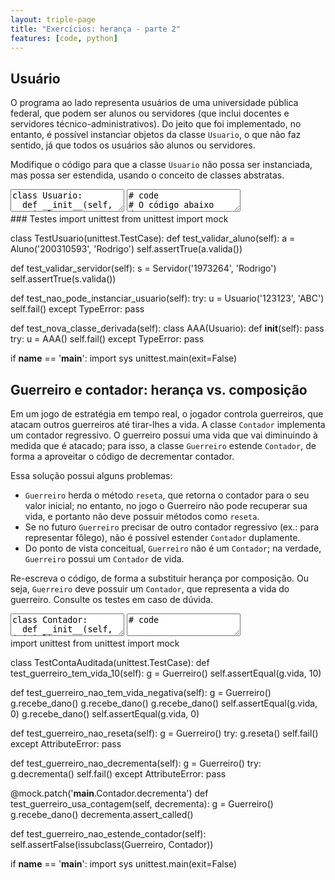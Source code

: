 ```yaml
---
layout: triple-page
title: "Exercícios: herança - parte 2"
features: [code, python]
---
```


## Usuário

O programa ao lado representa usuários de uma universidade pública federal, que podem ser alunos ou servidores (que inclui docentes e servidores técnico-administrativos). Do jeito que foi implementado, no entanto, é possível instanciar objetos da classe `Usuario`, o que não faz sentido, já que todos os usuários são alunos ou servidores.

Modifique o código para que a classe `Usuario` não possa ser instanciada, mas possa ser estendida, usando o conceito de classes abstratas.

<textarea class="code lang-python">
class Usuario:
  def __init__(self, matricula: str, nome):
    self._matricula = matricula
    self._nome = nome
  
  def valida(self):
    pass
  
  def nome_normalizado(self):
    return self._nome.title()

class Aluno(Usuario):
  def valida(self):
    return len(self._matricula) == 9 and all(c.isdigit() for c in self._matricula)

class Servidor(Usuario):
  def valida(self):
    return len(self._matricula) == 7 and all(c.isdigit() for c in self._matricula)
</textarea>

<textarea class="stdin">
# code
# O código abaixo deve
# dar erro, pois não deve
# ser possível instanciar
# usuário.
x = Usuario('123', 'ABC')
print(x.valida())
</textarea>

<div class="testcode">
### Testes
import unittest
from unittest import mock

class TestUsuario(unittest.TestCase):
  def test_validar_aluno(self):
    a = Aluno('200310593', 'Rodrigo')
    self.assertTrue(a.valida())
  
  def test_validar_servidor(self):
    s = Servidor('1973264', 'Rodrigo')
    self.assertTrue(s.valida())
  
  def test_nao_pode_instanciar_usuario(self):
    try:
      u = Usuario('123123', 'ABC')
      self.fail()
    except TypeError:
      pass

  def test_nova_classe_derivada(self):
    class AAA(Usuario):
        def __init__(self):
            pass
    try:
      u = AAA()
      self.fail()
    except TypeError:
      pass

if __name__ == '__main__':
  import sys
  unittest.main(exit=False)
</div>

<!--
## Transportadora

Uma empresa transportadora é especializada em transportar geladeiras, e cobra frete de acordo com a distância percorrida e o tamanho da geladeira, conforme código ao lado.

Agora, a empresa expandir os seus negócios e transportar também máquinas de lavar roupa. Altere o código, de forma a permitir que a empresa transporte máquinas de lavar, **sem alterar as classes Geladeiras e Lavadora**.

Para isso, altere o tipo do parâmetro `item` para `Caixa`, e crie as estruturas necessárias para que o código atual do método continue funcionando.

<textarea class="code lang-python">
from typing import Protocol, runtime_checkable

@runtime_checkable
class Caixa(Protocol):
  def volume(self):
    pass

class Geladeira:
  def __init__(self, inverse: bool, frost_free: bool, largura: float, altura: float, comprimento: float) -> None:
    self.inverse = inverse
    self.frost_free = frost_free
    self.largura = largura
    self.altura = altura
    self.comprimento = comprimento
  
  def volume(self):
    return self.largura * self.altura * self.comprimento

class Lavadora:
  def __init__(self, litros: int, largura: float, altura: float, comprimento: float) -> None:
    self.litros = litros
    self.largura = largura
    self.altura = altura
    self.comprimento = comprimento

  def volume(self):
    return self.largura * self.altura * self.comprimento


class Frete:
  def __init__(self, distancia: float) -> None:
    self.distancia = distancia
  
  def valor(self, item: Caixa) -> float:
    return self.distancia * item.volume() * 0.01
</textarea>

<textarea class="stdin">
# code
gel = Geladeira(True, True, 0.80, 1.80, 0.80)
lav = Lavadora(10, 1, 0.80, 1.20)
f = Frete(100)
print(f.valor(gel))
print(f.valor(lav))
</textarea>

<div class="testcode">
### Testes
import unittest
from unittest import mock

class TestFrete(unittest.TestCase):
  #def test_frete_geladeira(self):
  #  gel = Geladeira(True, True, 0.80, 1.80, 0.80)
  #  f = Frete(100)
  #  self.assertTrue(abs(f.valor(gel) - 1152.0) &lt; 0.01)
  
  def test_tipo_de_item_eh_caixa(self):
    self.assertEqual(Frete.valor.__annotations__['item'], Caixa)
  
  def test_geladeira_e_lavadora_nao_tem_superclasse(self):
    self.assertFalse(issubclass(Geladeira, Caixa))
    self.assertFalse(issubclass(Lavadora, Caixa))

  def test_protocol_caixa_define_metodo_volume(self):
    self.assertTrue(hasattr(Caixa, 'volume'))

if __name__ == '__main__':
  import sys
  unittest.main(exit=False)
</div>
-->

## Guerreiro e contador: herança vs. composição

Em um jogo de estratégia em tempo real, o jogador controla guerreiros, que atacam outros guerreiros até tirar-lhes a vida. A classe `Contador` implementa um contador regressivo. O guerreiro possui uma vida que vai diminuindo à medida que é atacado; para isso, a classe `Guerreiro` estende `Contador`, de forma a aproveitar o código de decrementar contador.

Essa solução possui alguns problemas:

- `Guerreiro` herda o método `reseta`, que retorna o contador para o seu valor inicial; no entanto, no jogo o Guerreiro não pode recuperar sua vida, e portanto não deve possuir métodos como `reseta`.
- Se no futuro `Guerreiro` precisar de outro contador regressivo (ex.: para representar fôlego), não é possível estender `Contador` duplamente.
- Do ponto de vista conceitual, `Guerreiro` não é um `Contador`; na verdade, `Guerreiro` possui um `Contador` de vida.

Re-escreva o código, de forma a substituir herança por composição. Ou seja, `Guerreiro` deve possuir um `Contador`, que representa a vida do guerreiro. Consulte os testes em caso de dúvida.

<textarea class="code lang-python">
class Contador:
  def __init__(self, inicial):
    self._inicial = inicial
    self._contagem = inicial
  
  def decrementa(self, qtd=1):
    self._contagem -= qtd
    if self._contagem < 0:
      self._contagem = 0
  
  def reseta(self):
    self._contagem = self._inicial
  
  @property
  def contagem(self):
    return self._contagem

class Guerreiro(Contador):
  def __init__(self):
    super().__init__(10)

  def recebe_dano(self):
    self.decrementa(4)
  
  def provoca_dano(self, outro_guerreiro):
    outro_guerreiro.recebe_dano()
  
  @property
  def vida(self):
    return self._contagem
</textarea>

<textarea class="stdin">
# code

</textarea>

<div class="testcode">
import unittest
from unittest import mock

class TestContaAuditada(unittest.TestCase):
  def test_guerreiro_tem_vida_10(self):
    g = Guerreiro()
    self.assertEqual(g.vida, 10)

  def test_guerreiro_nao_tem_vida_negativa(self):
    g = Guerreiro()
    g.recebe_dano()
    g.recebe_dano()
    g.recebe_dano()
    self.assertEqual(g.vida, 0)
    g.recebe_dano()
    self.assertEqual(g.vida, 0)

  def test_guerreiro_nao_reseta(self):
    g = Guerreiro()
    try:
      g.reseta()
      self.fail()
    except AttributeError:
      pass

  def test_guerreiro_nao_decrementa(self):
    g = Guerreiro()
    try:
      g.decrementa()
      self.fail()
    except AttributeError:
      pass

  @mock.patch('__main__.Contador.decrementa')
  def test_guerreiro_usa_contagem(self, decrementa):
    g = Guerreiro()
    g.recebe_dano()
    decrementa.assert_called()
  
  def test_guerreiro_nao_estende_contador(self):
    self.assertFalse(issubclass(Guerreiro, Contador))

if __name__ == '__main__':
  import sys
  unittest.main(exit=False)
</div>

